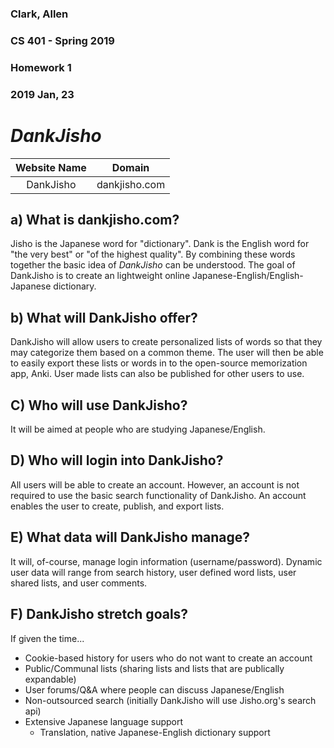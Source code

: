
### Clark, Allen
### CS 401 - Spring 2019
### Homework 1
### 2019 Jan, 23

# *DankJisho*
| Website Name | Domain |
| :----: | :-----:| 
| DankJisho | dankjisho.com |

## a) What is dankjisho.com?
Jisho is the Japanese word for "dictionary". Dank is the English word for "the very best" or "of the highest quality". By combining these words together the basic idea of *DankJisho* can be understood. The goal of DankJisho is to create an lightweight online Japanese-English/English-Japanese dictionary. 

## b) What will DankJisho offer?
DankJisho will allow users to create personalized lists of words so that they may categorize them based on a common theme. The user will then be able to easily export these lists or words in to the open-source memorization app, Anki. User made lists can also be published for other users to use.

## C) Who will use DankJisho?
It will be aimed at people who are studying Japanese/English.

## D) Who will login into DankJisho?
All users will be able to create an account. However, an account is not required to use the basic search functionality of DankJisho. An account enables the user to create, publish, and export lists.

## E) What data will DankJisho manage?
It will, of-course, manage login information (username/password). Dynamic user data will range from search history, user defined word lists, user shared lists, and user comments.

## F) DankJisho stretch goals?
If given the time...
* Cookie-based history for users who do not want to create an account
* Public/Communal lists (sharing lists and lists that are publically expandable)
* User forums/Q&A where people can discuss Japanese/English
* Non-outsourced search (initially DankJisho will use Jisho.org's search api)
* Extensive Japanese language support
    - Translation, native Japanese-English dictionary support

